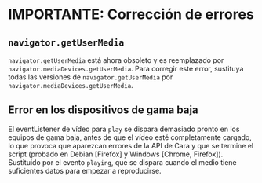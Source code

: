 # IMPORTANTE: Corrección de errores

## `navigator.getUserMedia`

`navigator.getUserMedia` está ahora obsoleto y es reemplazado por `navigator.mediaDevices.getUserMedia`. Para corregir este error, sustituya todas las versiones de `navigator.getUserMedia` por `navigator.mediaDevices.getUserMedia`.

## Error en los dispositivos de gama baja

El eventListener de vídeo para `play` se dispara demasiado pronto en los equipos de gama baja, antes de que el vídeo esté completamente cargado, lo que provoca que aparezcan errores de la API de Cara y que se termine el script (probado en Debian [Firefox] y Windows [Chrome, Firefox]). Sustituido por el evento `playing`, que se dispara cuando el medio tiene suficientes datos para empezar a reproducirse.

